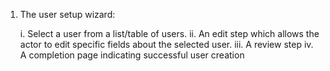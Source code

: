 1) The user setup wizard: 

      i. Select a user from a list/table of users.
      ii. An edit step which allows the actor to edit specific fields about the selected user. 
      iii. A review step
      iv. A completion page indicating successful user creation

